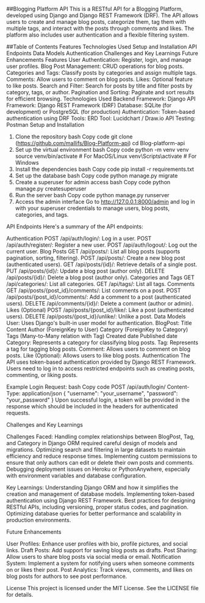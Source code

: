 ##Blogging Platform API
This is a RESTful API for a Blogging Platform, developed using Django and Django REST Framework (DRF). The API allows users to create and manage blog posts, categorize them, tag them with multiple tags, and interact with the posts through comments and likes. The platform also includes user authentication and a flexible filtering system.

##Table of Contents
Features
Technologies Used
Setup and Installation
API Endpoints
Data Models
Authentication
Challenges and Key Learnings
Future Enhancements
Features
User Authentication: Register, login, and manage user profiles.
Blog Post Management: CRUD operations for blog posts.
Categories and Tags: Classify posts by categories and assign multiple tags.
Comments: Allow users to comment on blog posts.
Likes: Optional feature to like posts.
Search and Filter: Search for posts by title and filter posts by category, tags, or author.
Pagination and Sorting: Paginate and sort results for efficient browsing.
Technologies Used
Backend Framework: Django
API Framework: Django REST Framework (DRF)
Database: SQLite (for development) or PostgreSQL (for production)
Authentication: Token-based authentication using DRF
Tools:
ERD Tool: Lucidchart / Draw.io
API Testing: Postman
Setup and Installation
1. Clone the repository
bash
Copy code
git clone (https://github.com/mallifs/Blog-Platform-api)
cd Blog-platform-api
2. Set up the virtual environment
bash
Copy code
python -m venv venv
source venv/bin/activate    # For MacOS/Linux
venv\Scripts\activate       # For Windows
3. Install the dependencies
bash
Copy code
pip install -r requirements.txt
4. Set up the database
bash
Copy code
python manage.py migrate
5. Create a superuser for admin access
bash
Copy code
python manage.py createsuperuser
6. Run the server
bash
Copy code
python manage.py runserver
7. Access the admin interface
Go to http://127.0.0.1:8000/admin and log in with your superuser credentials to manage users, blog posts, categories, and tags.

API Endpoints
Here's a summary of the API endpoints:

Authentication
POST /api/auth/login/: Log in a user.
POST /api/auth/register/: Register a new user.
POST /api/auth/logout/: Log out the current user.
Blog Posts
GET /api/posts/: List all blog posts (supports pagination, sorting, filtering).
POST /api/posts/: Create a new blog post (authenticated users).
GET /api/posts/{id}/: Retrieve details of a single post.
PUT /api/posts/{id}/: Update a blog post (author only).
DELETE /api/posts/{id}/: Delete a blog post (author only).
Categories and Tags
GET /api/categories/: List all categories.
GET /api/tags/: List all tags.
Comments
GET /api/posts/{post_id}/comments/: List comments on a post.
POST /api/posts/{post_id}/comments/: Add a comment to a post (authenticated users).
DELETE /api/comments/{id}/: Delete a comment (author or admin).
Likes (Optional)
POST /api/posts/{post_id}/like/: Like a post (authenticated users).
DELETE /api/posts/{post_id}/unlike/: Unlike a post.
Data Models
User: Uses Django's built-in user model for authentication.
BlogPost:
Title
Content
Author (ForeignKey to User)
Category (ForeignKey to Category)
Tags (Many-to-Many relation with Tag)
Created date
Published date
Category: Represents a category for classifying blog posts.
Tag: Represents a tag for tagging blog posts.
Comment: Allows users to comment on blog posts.
Like (Optional): Allows users to like blog posts.
Authentication
The API uses token-based authentication provided by Django REST Framework. Users need to log in to access restricted endpoints such as creating posts, commenting, or liking posts.

Example Login Request:
bash
Copy code
POST /api/auth/login/
Content-Type: application/json
{
    "username": "your_username",
    "password": "your_password"
}
Upon successful login, a token will be provided in the response which should be included in the headers for authenticated requests.

Challenges and Key Learnings


Challenges Faced:
Handling complex relationships between BlogPost, Tag, and Category in Django ORM required careful design of models and migrations.
Optimizing search and filtering in large datasets to maintain efficiency and reduce response times.
Implementing custom permissions to ensure that only authors can edit or delete their own posts and comments.
Debugging deployment issues on Heroku or PythonAnywhere, especially with environment variables and database configuration.


Key Learnings:
Understanding Django ORM and how it simplifies the creation and management of database models.
Implementing token-based authentication using Django REST Framework.
Best practices for designing RESTful APIs, including versioning, proper status codes, and pagination.
Optimizing database queries for better performance and scalability in production environments.


Future Enhancements

User Profiles: Enhance user profiles with bio, profile pictures, and social links.
Draft Posts: Add support for saving blog posts as drafts.
Post Sharing: Allow users to share blog posts via social media or email.
Notification System: Implement a system for notifying users when someone comments on or likes their post.
Post Analytics: Track views, comments, and likes on blog posts for authors to see post performance.

License
This project is licensed under the MIT License. See the LICENSE file for details.